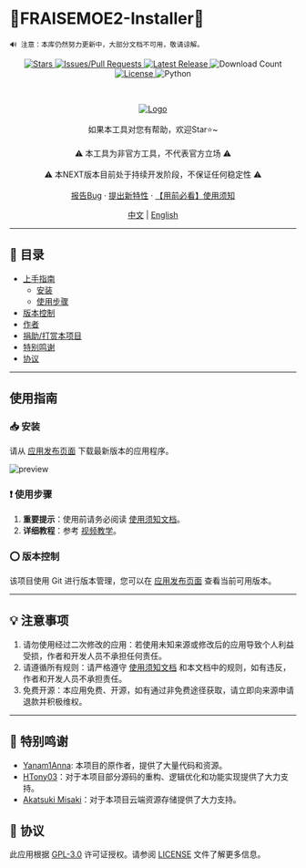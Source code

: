 # 🍓FRAISEMOE2-Installer🍓

```
🔊 注意：本库仍然努力更新中，大部分文档不可用，敬请谅解。
```

<!-- PROJECT SHIELDS -->

<p align="center">
    <a href="https://github.com/hyb-oyqq/FRAISEMOE2-Installer/stargazers" class="shield">
        <img src="https://img.shields.io/github/stars/Yanam1Anna/FRAISEMOE-Addons-Installer?style=flat-square&label=%E2%AD%90%20Stars&color=blue" alt="Stars">
    </a>
    <a href="https://github.com/hyb-oyqq/FRAISEMOE2-Installer/issues" class="shield">
        <img src="https://img.shields.io/github/issues/Yanam1Anna/FRAISEMOE-Addons-Installer?style=flat-square&label=%F0%9F%92%AC%20%E6%8A%A5%E5%91%8A%E9%97%AE%E9%A2%98%2F%E6%8B%89%E5%8F%96%E8%AF%B7%E6%B1%82&color=blue" alt="Issues/Pull Requests">
    </a>
    <a href="https://github.com/hyb-oyqq/FRAISEMOE2-Installer/releases/latest" class="shield">
        <img src="https://img.shields.io/github/v/release/Yanam1Anna/FRAISEMOE-Addons-Installer?style=flat-square&label=%F0%9F%92%AF%20%E6%9C%80%E6%96%B0%E7%89%88%E6%9C%AC&color=blue" alt="Latest Release">
    </a>
    <img src="https://img.shields.io/github/downloads/Yanam1Anna/FRAISEMOE-Addons-Installer/total?style=flat-square&label=%F0%9F%93%A5%20%E4%B8%8B%E8%BD%BD%E6%AC%A1%E6%95%B0&color=blue" alt="Download Count" class="shield">
    <a href="https://github.com/hyb-oyqq/FRAISEMOE2-Installer/blob/master/LICENSE" class="shield">
        <img src="https://img.shields.io/github/license/Yanam1Anna/FRAISEMOE-Addons-Installer?style=flat-square&label=%F0%9F%93%96%20%E5%BC%80%E6%BA%90%E5%8D%8F%E8%AE%AE&color=blue" alt="License">
    </a>
        <img src="https://img.shields.io/badge/Python-3.12.10-blue?style=flat-square&logo=python" alt="Python" class="shield">
</p>
<!-- PROJECT LOGO -->
<br>

<p align="center">
  <a href="https://github.com/Yanam1Anna/FRAISEMOE-Addons-Installer">
    <img src="https://raw.githubusercontent.com/Yanam1Anna/FRAISEMOE-Addons-Installer/master/introduction_imgs/main.png" alt="Logo">
  </a>
  <br />
    <br />
  如果本工具对您有帮助，欢迎Star⭐~
  <br />
    <br />
  ⚠️ 本工具为非官方工具，不代表官方立场 ⚠️
  <br />
  <br />
  ⚠️ 本NEXT版本目前处于持续开发阶段，不保证任何稳定性 ⚠️
  <br />
    <br />
  <a href="https://github.com/hyb-oyqq/FRAISEMOE2-Installer/issues">报告Bug</a>
  ·
  <a href="https://github.com/hyb-oyqq/FRAISEMOE2-Installer/issues">提出新特性</a>
  ·
  <a href="https://github.com/hyb-oyqq/FRAISEMOE2-Installer/blob/master/FAQ.md">【用前必看】使用须知</a>
    <br />
</p>

<!-- LANGUAGE -->
<p align="center">
    <a href="https://github.com/Yanam1Anna/FRAISEMOE-Addons-Installer">中文</a> | 
    <a href="#">English</a>
</p>

---

## 📕 目录

- [上手指南](#上手指南)
  - [安装](#安装)
  - [使用步骤](#使用步骤)
- [版本控制](#版本控制)
- [作者](#作者)
- [捐助/打赏本项目](#-捐助遵循自愿原则非强制一经赞赏无法退还)
- [特别鸣谢](#特别鸣谢)
- [协议](#协议)

---

## 使用指南

### 📥 安装

请从 [应用发布页面](https://github.com/hyb-oyqq/FRAISEMOE2-Installer/releases) 下载最新版本的应用程序。

![preview](https://raw.githubusercontent.com/Yanam1Anna/FRAISEMOE-Addons-Installer/master/introduction_imgs/preview.png)

### ❗ 使用步骤

1. **重要提示**：使用前请务必阅读 [使用须知文档](https://github.com/hyb-oyqq/FRAISEMOE2-Installer/blob/master/FAQ.md)。
2. **详细教程**：参考 [视频教学](https://www.bilibili.com/video/BV1hn9UYwE6p/)。

### ⭕ 版本控制

该项目使用 Git 进行版本管理，您可以在 [应用发布页面](https://github.com/hyb-oyqq/FRAISEMOE2-Installer/releases) 查看当前可用版本。

---

## 💡 注意事项

1. 请勿使用经过二次修改的应用：若使用未知来源或修改后的应用导致个人利益受损，作者和开发人员不承担任何责任。
2. 请遵循所有规则：请严格遵守 [使用须知文档](https://github.com/hyb-oyqq/FRAISEMOE2-Installer/blob/master/FAQ.md) 和本文档中的规则，如有违反，作者和开发人员不承担责任。
3. 免费开源：本应用免费、开源，如有通过非免费途径获取，请立即向来源申请退款并积极维权。

---

## 🎉 特别鸣谢
- [Yanam1Anna](https://github.com/Yanam1Anna): 本项目的原作者，提供了大量代码和资源。
- [HTony03](https://github.com/HTony03)：对于本项目部分源码的重构、逻辑优化和功能实现提供了大力支持。
- [Akatsuki Misaki](https://github.com/Akatsuki-Misaki)：对于本项目云端资源存储提供了大力支持。

## 📖 协议

此应用根据 [GPL-3.0](https://github.com/hyb-oyqq/FRAISEMOE2-Installer/blob/master/LICENSE) 许可证授权。请参阅 [LICENSE](https://github.com/hyb-oyqq/FRAISEMOE2-Installer/blob/master/LICENSE) 文件了解更多信息。
